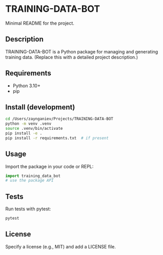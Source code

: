# TRAINING-DATA-BOT

Minimal README for the project.

## Description
TRAINING-DATA-BOT is a Python package for managing and generating training data. (Replace this with a detailed project description.)

## Requirements
- Python 3.10+
- pip

## Install (development)
```bash
cd /Users/zaynganiev/Projects/TRAINING-DATA-BOT
python -m venv .venv
source .venv/bin/activate
pip install -e .
pip install -r requirements.txt  # if present
```

## Usage
Import the package in your code or REPL:
```python
import training_data_bot
# use the package API
```

## Tests
Run tests with pytest:
```bash
pytest
```

## License
Specify a license (e.g., MIT) and add a LICENSE file.